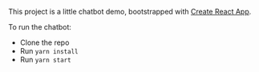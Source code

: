 This project is a little chatbot demo, bootstrapped with [Create React App](https://github.com/facebookincubator/create-react-app).

To run the chatbot:

* Clone the repo
* Run `yarn install`
* Run `yarn start`
